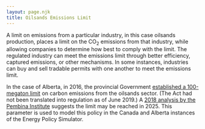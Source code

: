 ```yaml
---
layout: page.njk
title: Oilsands Emissions Limit
---
```


A limit on emissions from a particular industry, in this case oilsands production, places a limit on the CO<sub>2</sub> emissions from that industry, while allowing companies to determine how best to comply with the limit. The regulated industry can meet the emissions limit through better efficiency, captured emissions, or other mechanisms. In some instances, industries can buy and sell tradable permits with one another to meet the emissions limit.

In the case of Alberta, in 2016, the provincial Government [established a 100-megaton limit](http://www.qp.alberta.ca/documents/Acts/O07p5.pdf) on carbon emissions from the oilsands sector. (The Act had not been translated into regulation as of June 2019.) A [2018 analysis by the Pembina Institute](https://www.ceaa-acee.gc.ca/050/documents/p65505/125100E.pdf#page=139) suggests the limit may be reached in 2025. This parameter is used to model this policy in the Canada and Alberta instances of the Energy Policy Simulator.
